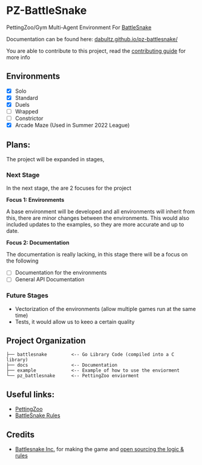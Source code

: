 # PZ-BattleSnake

PettingZoo/Gym Multi-Agent Environment For [BattleSnake](https://play.battlesnake.com/)

Documentation can be found here: [dabultz.github.io/pz-battlesnake/](https://dabultz.github.io/pz-battlesnake/)

You are able to contribute to this project, read the [contributing guide](CONTRIBUTING.md) for more info

## Environments

- [X] Solo
- [X] Standard
- [X] Duels
- [ ] Wrapped
- [ ] Constrictor
- [X] Arcade Maze (Used in Summer 2022 League)

## Plans:

The project will be expanded in stages, 

### Next Stage

In the next stage, the are 2 focuses for the project

**Focus 1: Environments**

A base environment will be developed and all environments will inherit from this, there are minor changes between the environments. This would also included updates to the examples, so they are more accurate and up to date.

**Focus 2: Documentation**

The documentation is really lacking, in this stage there will be a focus on the following
- [ ] Documentation for the environments
- [ ] General API Documentation

### Future Stages

- Vectorization of the environments (allow multiple games run at the same time)
- Tests, it would allow us to keeo a certain quality

## Project Organization

```
├── battlesnake         <-- Go Library Code (compiled into a C library)
├── docs                <-- Documentation
├── example             <-- Example of how to use the enviorment
└── pz_battlesnake      <-- PettingZoo enviorment
```


## Useful links:

- [PettingZoo](https://github.com/Farama-Foundation/PettingZoo)
- [BattleSnake Rules](https://github.com/BattlesnakeOfficial/rules/)

## Credits

- [Battlesnake Inc.](https://play.battlesnake.com/) for making the game and [open sourcing the logic & rules](https://github.com/BattlesnakeOfficial/rules)
